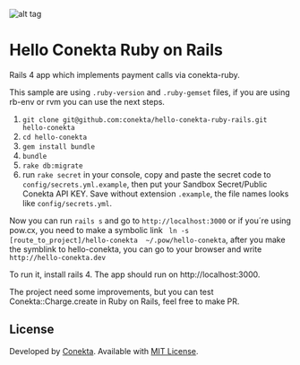 ![alt tag](https://raw.github.com/conekta/hello-conekta-ruby-rails/master/readme_files/cover.png)

# Hello Conekta Ruby on Rails

Rails 4 app which implements payment calls via conekta-ruby.

This sample are using ``.ruby-version`` and ``.ruby-gemset`` files, if you are using rb-env or rvm you can use the next steps.

1. ``git clone git@github.com:conekta/hello-conekta-ruby-rails.git hello-conekta``
2. ``cd hello-conekta``
3. ``gem install bundle``
4. ``bundle``
5. ``rake db:migrate``
6. run ``rake secret`` in your console, copy and paste the secret code to ``config/secrets.yml.example``, then put your Sandbox Secret/Public Conekta API KEY. Save without extension ``.example``, the file names looks like ``config/secrets.yml``.

Now you can run ``rails s`` and go to ``http://localhost:3000`` or if you´re using pow.cx, you need to make a symbolic link `` ln -s [route_to_project]/hello-conekta  ~/.pow/hello-conekta``, after you make the symblink to hello-conekta, you can go to your browser and write ``http://hello-conekta.dev``

To run it, install rails 4. The app should run on http://localhost:3000.

The project need some improvements, but you can test Conekta::Charge.create in Ruby on Rails, feel free to make PR.

License
-------
Developed by [Conekta](https://www.conekta.io). Available with [MIT License](LICENSE).